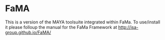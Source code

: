 FaMA
====

This is a version of the MAYA toolsuite integrated within FaMa. To use/install it please folloup the manual for the FaMa Framework at http://isa-group.github.io/FaMA/
